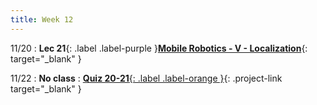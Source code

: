 ```yaml
---
title: Week 12
---
```


11/20
: **Lec 21**{: .label .label-purple }[**Mobile Robotics - V - Localization**](/CSCI5551-Fall23-S2/assets/slides/lec21_mobile_robotics_5_localization.pdf){: target="_blank" }

11/22
: **No class**
: [**Quiz 20-21**{: .label .label-orange }](https://www.gradescope.com/courses/611231){: .project-link target="_blank" }